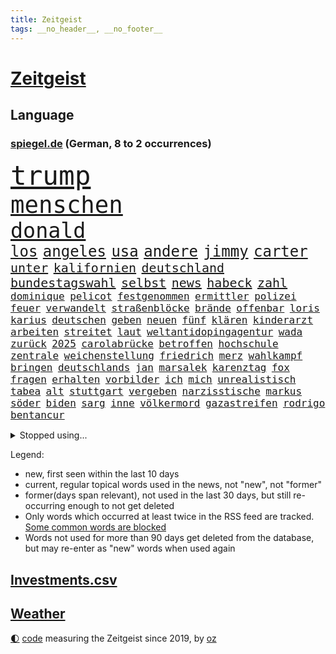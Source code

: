 ```yaml
---
title: Zeitgeist
tags: __no_header__, __no_footer__
---
```


# [Zeitgeist](https://oliz.io/zeitgeist/)

## Language

<h3><a href="https://www.spiegel.de" target="_blank">spiegel.de</a> (German, 8 to 2 occurrences)</h3>
<p style="font-family:monospace">
<span style="font-size:32pt"><a href="news_links.html#trump" class="current">trump</a></span>
<br>
<span style="font-size:28pt"><a href="news_links.html#menschen" class="current">menschen</a></span>
<br>
<span style="font-size:25pt"><a href="news_links.html#donald" class="current">donald</a></span>
<br>
<span style="font-size:18pt"><a href="news_links.html#los" class="current">los</a></span>
<span style="font-size:18pt"><a href="news_links.html#angeles" class="current">angeles</a></span>
<span style="font-size:18pt"><a href="news_links.html#usa" class="current">usa</a></span>
<span style="font-size:18pt"><a href="news_links.html#andere" class="current">andere</a></span>
<span style="font-size:18pt"><a href="news_links.html#jimmy" class="current">jimmy</a></span>
<span style="font-size:18pt"><a href="news_links.html#carter" class="current">carter</a></span>
<br>
<span style="font-size:15pt"><a href="news_links.html#unter" class="current">unter</a></span>
<span style="font-size:15pt"><a href="news_links.html#kalifornien" class="current">kalifornien</a></span>
<span style="font-size:15pt"><a href="news_links.html#deutschland" class="current">deutschland</a></span>
<span style="font-size:15pt"><a href="news_links.html#bundestagswahl" class="current">bundestagswahl</a></span>
<span style="font-size:15pt"><a href="news_links.html#selbst" class="current">selbst</a></span>
<span style="font-size:15pt"><a href="news_links.html#news" class="current">news</a></span>
<span style="font-size:15pt"><a href="news_links.html#habeck" class="current">habeck</a></span>
<span style="font-size:15pt"><a href="news_links.html#zahl" class="current">zahl</a></span>
<br>
<span style="font-size:12pt"><a href="news_links.html#dominique" class="current">dominique</a></span>
<span style="font-size:12pt"><a href="news_links.html#pelicot" class="current">pelicot</a></span>
<span style="font-size:12pt"><a href="news_links.html#festgenommen" class="current">festgenommen</a></span>
<span style="font-size:12pt"><a href="news_links.html#ermittler" class="current">ermittler</a></span>
<span style="font-size:12pt"><a href="news_links.html#polizei" class="current">polizei</a></span>
<span style="font-size:12pt"><a href="news_links.html#feuer" class="current">feuer</a></span>
<span style="font-size:12pt"><a href="news_links.html#verwandelt" class="current">verwandelt</a></span>
<span style="font-size:12pt"><a href="news_links.html#straßenblöcke" class="new">straßenblöcke</a></span>
<span style="font-size:12pt"><a href="news_links.html#brände" class="current">brände</a></span>
<span style="font-size:12pt"><a href="news_links.html#offenbar" class="current">offenbar</a></span>
<span style="font-size:12pt"><a href="news_links.html#loris" class="new">loris</a></span>
<span style="font-size:12pt"><a href="news_links.html#karius" class="new">karius</a></span>
<span style="font-size:12pt"><a href="news_links.html#deutschen" class="current">deutschen</a></span>
<span style="font-size:12pt"><a href="news_links.html#geben" class="current">geben</a></span>
<span style="font-size:12pt"><a href="news_links.html#neuen" class="current">neuen</a></span>
<span style="font-size:12pt"><a href="news_links.html#fünf" class="current">fünf</a></span>
<span style="font-size:12pt"><a href="news_links.html#klären" class="current">klären</a></span>
<span style="font-size:12pt"><a href="news_links.html#kinderarzt" class="new">kinderarzt</a></span>
<span style="font-size:12pt"><a href="news_links.html#arbeiten" class="current">arbeiten</a></span>
<span style="font-size:12pt"><a href="news_links.html#streitet" class="current">streitet</a></span>
<span style="font-size:12pt"><a href="news_links.html#laut" class="current">laut</a></span>
<span style="font-size:12pt"><a href="news_links.html#weltantidopingagentur" class="new">weltantidopingagentur</a></span>
<span style="font-size:12pt"><a href="news_links.html#wada" class="new">wada</a></span>
<span style="font-size:12pt"><a href="news_links.html#zurück" class="current">zurück</a></span>
<span style="font-size:12pt"><a href="news_links.html#2025" class="current">2025</a></span>
<span style="font-size:12pt"><a href="news_links.html#carolabrücke" class="current">carolabrücke</a></span>
<span style="font-size:12pt"><a href="news_links.html#betroffen" class="current">betroffen</a></span>
<span style="font-size:12pt"><a href="news_links.html#hochschule" class="current">hochschule</a></span>
<span style="font-size:12pt"><a href="news_links.html#zentrale" class="current">zentrale</a></span>
<span style="font-size:12pt"><a href="news_links.html#weichenstellung" class="new">weichenstellung</a></span>
<span style="font-size:12pt"><a href="news_links.html#friedrich" class="current">friedrich</a></span>
<span style="font-size:12pt"><a href="news_links.html#merz" class="current">merz</a></span>
<span style="font-size:12pt"><a href="news_links.html#wahlkampf" class="current">wahlkampf</a></span>
<span style="font-size:12pt"><a href="news_links.html#bringen" class="current">bringen</a></span>
<span style="font-size:12pt"><a href="news_links.html#deutschlands" class="current">deutschlands</a></span>
<span style="font-size:12pt"><a href="news_links.html#jan" class="current">jan</a></span>
<span style="font-size:12pt"><a href="news_links.html#marsalek" class="current">marsalek</a></span>
<span style="font-size:12pt"><a href="news_links.html#karenztag" class="new">karenztag</a></span>
<span style="font-size:12pt"><a href="news_links.html#fox" class="current">fox</a></span>
<span style="font-size:12pt"><a href="news_links.html#fragen" class="current">fragen</a></span>
<span style="font-size:12pt"><a href="news_links.html#erhalten" class="current">erhalten</a></span>
<span style="font-size:12pt"><a href="news_links.html#vorbilder" class="current">vorbilder</a></span>
<span style="font-size:12pt"><a href="news_links.html#ich" class="current">ich</a></span>
<span style="font-size:12pt"><a href="news_links.html#mich" class="current">mich</a></span>
<span style="font-size:12pt"><a href="news_links.html#unrealistisch" class="current">unrealistisch</a></span>
<span style="font-size:12pt"><a href="news_links.html#tabea" class="current">tabea</a></span>
<span style="font-size:12pt"><a href="news_links.html#alt" class="current">alt</a></span>
<span style="font-size:12pt"><a href="news_links.html#stuttgart" class="current">stuttgart</a></span>
<span style="font-size:12pt"><a href="news_links.html#vergeben" class="current">vergeben</a></span>
<span style="font-size:12pt"><a href="news_links.html#narzisstische" class="new">narzisstische</a></span>
<span style="font-size:12pt"><a href="news_links.html#markus" class="current">markus</a></span>
<span style="font-size:12pt"><a href="news_links.html#söder" class="current">söder</a></span>
<span style="font-size:12pt"><a href="news_links.html#biden" class="current">biden</a></span>
<span style="font-size:12pt"><a href="news_links.html#sarg" class="new">sarg</a></span>
<span style="font-size:12pt"><a href="news_links.html#inne" class="new">inne</a></span>
<span style="font-size:12pt"><a href="news_links.html#völkermord" class="current">völkermord</a></span>
<span style="font-size:12pt"><a href="news_links.html#gazastreifen" class="current">gazastreifen</a></span>
<span style="font-size:12pt"><a href="news_links.html#rodrigo" class="current">rodrigo</a></span>
<span style="font-size:12pt"><a href="news_links.html#bentancur" class="current">bentancur</a></span>
</p>
<details>
<summary>Stopped using...</summary>
<p class="former" style="font-size:12pt">
treffer(1541) besiegt(1540) reiche(1540) richten(1540) leisten(1539) überwinden(1539) amerikanische(1538) schlimm(1538) sekunden(1538) summe(1538) teheran(1538) versorgt(1538) abstimmung(1537) david(1537) leichter(1537) besetzt(1536) maßnahme(1536) protestiert(1536) trend(1536) fokus(1535) gesamte(1535) niederlanden(1535) reduziert(1535) elfmeter(1534) rassismus(1534) regel(1534) rheinlandpfalz(1534) vorsitzenden(1534) aufgerufen(1533) bahnhof(1533) beschäftigten(1533) eintracht(1533) finanzminister(1533) freiheit(1533) jens(1533) jury(1533) lager(1533) spott(1533) betreiber(1532) eskalation(1532) geriet(1532) normal(1532) queen(1532) registriert(1532) stiftung(1532) untersagt(1532) warentest(1532) wünschen(1532) draußen(1531) kritisierte(1531) meinem(1531) riesige(1531) berg(1530) dokumente(1530) gereist(1530) joachim(1530) radikale(1530) riss(1530) unterricht(1530) vorher(1530) vorschlag(1530) wohnhaus(1530) kleiner(1529) zweier(1528) anschließend(1527) entscheidenden(1527) miteinander(1527) modell(1527) untersuchen(1527) veranstalter(1527) verschwand(1527) historische(1526) meint(1526) geschossen(1525) türkischen(1525) demonstrationen(1524) drastisch(1524) längere(1524) punkt(1524) übt(1524) belgien(1523) ermittlern(1523) offenen(1523) olympische(1523) philipp(1523) william(1523) gründen(1522) absage(1521) berühmten(1521) restaurants(1521) erfüllt(1520) ehe(1519) einreise(1519) entwickeln(1519) königin(1519) mangel(1519) falschen(1518) gewinn(1518) jürgen(1518) vorsprung(1518) verteidigen(1517) hinten(1515) schriftsteller(1515) kooperation(1514) affäre(1512) erfolgreichsten(1512) hängen(1511) pfund(1510) istanbul(1509) klasse(1507) gelandet(1506) händler(1506) sichert(1505) abstieg(1501) auseinandersetzung(1501) fortsetzung(1501) provoziert(1500) versorgung(1500) gewarnt(1492) herausforderungen(1485) erhöhen(1484) karlsruhe(1477) langjährige(1427) öffnet(1427) zusammenbruch(1396) mitverantwortlich(1347) westlichen(1344) kleidung(1281) gemeinschaft(1202) gehälter(1199) ampelkoalition(1190) kursieren(1180) lädt(1147) invasion(1114) verschiedenen(1109) aufgestellt(1095) geplatzt(1078) spaltung(1060) fake(1059) ergeben(1049) unwetter(1038) eindrücke(1016) gebiete(1016) flüchten(1006) besetzten(994) großmutter(978) klopp(974) prinzessin(952) weltverband(948) debattiert(943) libanon(935) vermissten(921) osnabrück(918) erntet(914) schließlich(913) 16jähriger(906) namens(901) nennen(900) dramatische(898) stören(896) legal(895) fassungslos(894) dach(883) toilette(881) hände(862) medizin(859) einladung(857) lebenslange(854) schickte(845) kriminalität(827) kollege(824) fortschritt(821) mama(797) beantragen(783) mitarbeitern(779) eric(777) geheim(767) staates(765) 4(764) testet(764) kommentiert(759) airbus(752) gestalten(742) opfers(737) dritter(736) mag(730) ähnliche(729) regenfälle(718) rüstet(711) minderjährige(709) initiative(702) verschleppt(693) pistorius(688) toll(671) karin(670) diesjährigen(664) gala(662) hamilton(661) lewis(661) spiegelreport(660) stürme(658) wendepunkt(658) eingeräumt(653) tragischen(653) zogen(653) hinweg(652) legalisierung(649) optionen(645) errichten(637) kippen(636) zittern(636) sommerspielen(632) existenz(629) gekürt(628) staatsbürger(614) tickets(610) 8000(600) berühmtesten(595) erheblich(594) parteitag(591) florenz(590) erregt(583) protestierten(583) ralf(554) awards(546) rechtsruck(541) vormittag(522) entpuppt(521) atlanta(519) hunde(518) sicherheitsmaßnahmen(518) service(516) julia(512) forschern(511) ausbeutung(509) mancher(508) erstaunlich(507) ausnahmezustand(492) sichergestellt(491) 42(488) wirbel(488) hisbollah(484) unten(479) zusammengebrochen(479) gewinner(477) neuauflage(473) miliz(472) schwester(466) generalbundesanwalt(464) comedian(461) hymne(460) ausbruch(459) berüchtigte(457) oppositionspolitiker(455) nachbarland(452) beschuldigt(449) lahmgelegt(444) reifen(443) kundgebungen(442) gravierenden(441) 2035(439) 85(436) sitz(432) versagt(430) willkommen(430) betonte(429) cottbus(420) mancherorts(420) dokument(419) via(414) hasst(413) südlichen(408) lebron(407) aufzeichnungen(406) 16jährigen(397) einschnitte(397) geiselnahme(397) haken(395) geräten(394) habecks(394) wackelt(384) 18jährige(383) bestraft(383) chan(381) junis(381) bernd(380) stuttgarter(379) sowohl(378) dr(377) straftäter(376) historischer(374) kriegsschiffe(374) oberverwaltungsgericht(372) catherine(368) hits(366) erfuhr(365) mehrfamilienhaus(365) staatssekretär(362) eilantrag(360) giftige(360) high(346) arbeitsminister(345) erzielen(343) wofür(342) anpassung(340) exmann(336) niemals(335) haag(334) michel(333) wertvolle(333) anhörung(332) gratuliert(328) lily(328) festhalten(325) vergewaltigungen(325) stützt(319) heiraten(318) jagt(318) lamar(318) jena(317) lebenslang(315) manfred(311) south(310) 74(308) zerlegt(306) seltsam(305) kanzlerin(303) gäbe(302) sechste(300) cyrus(299) miley(299) schreibtisch(299) siebten(299) befragt(298) mount(298) usmedien(298) bedankt(296) superreichen(296) auszeit(294) 1982(293) urteilte(293) dortmunds(292) legten(292) rheinmetall(292) fotografiert(289) märkte(289) einfacher(288) abtreibungen(287) klettert(287) biss(286) klagte(286) georg(285) outfits(283) erfolgreicher(282) überlassen(282) pole(281) füße(279) 18jährigen(278) drohe(278) altersvorsorge(276) dokumentation(276) stemmt(276) boxer(275) reiht(274) kriegsführung(273) abgrund(271) athletin(269) infos(268) monster(268) schrank(267) vorschriften(267) rar(263) brutale(262) grauen(262) boykottieren(257) eurowings(256) milliardäre(256) trikots(256) depressive(255) escooter(255) sehe(255) kirchen(251) oberster(249) starkregen(249) verhört(249) vorfreude(249) figuren(247) akteure(245) handwerk(245) mclaren(245) unterstützte(245) wirtschaftspolitik(245) 111(244) norwegische(241) orthodoxe(241) sticht(240) steinzeit(239) polarisierung(238) systematisch(237) prämien(235) quartal(235) eingestürzt(233) beweist(232) flut(232) kürzer(232) rafael(232) attentats(231) lando(231) norris(231) weibchen(230) kryptowährung(229) films(228) stationierung(228) bande(227) sportlerinnen(227) ultrarechte(225) var(225) vergnügen(224) lebenserwartung(223) enkel(222) europäisches(220) reus(218) vogelgrippe(218) juan(217) rutschen(216) girl(215) fdppolitiker(214) eras(213) schütze(213) wider(213) ausgesagt(212) marschieren(212) stehe(212) wahlkämpfer(212) amerikanerin(211) flick(211) hansi(211) uswahlen(211) kendrick(210) verschwundenen(210) 17jährige(209) eingesperrt(209) gemessen(209) lokalen(208) grünenvorsitzende(206) plünderungen(206) robin(205) bewegende(204) tausendfach(204) crash(203) turner(202) sportgeschichte(200) rassistischer(198) spdchefin(198) laufbahn(197) ordnete(197) beschweren(195) hunter(195) lösungen(193) potenziell(193) are(192) kürt(192) kreative(191) polizeigewalt(191) sportart(189) hartnäckig(188) krone(188) mitleid(187) perspektiven(187) beschleunigt(186) gefälschten(186) umgebung(186) bleibe(184) nationalhymne(184) warnte(184) atem(183) behält(183) performance(182) kamala(181) kriegsgebiet(181) tops(180) 24jähriger(179) dame(179) guirassy(178) serhou(178) steuererleichterungen(178) autounfall(177) kalt(175) beziehen(174) rauer(174) baseball(173) patientinnen(173) wiegt(173) fieber(172) music(172) terrorgefahr(172) verfehlt(172) winslet(172) oh(171) wanderer(170) anja(168) parat(168) umstrittenem(168) qualifying(167) schalten(166) tirol(166) 67(164) anruf(164) meldeten(164) monatlichen(164) erdloch(163) offenem(163) raumfahrtsparte(163) externe(162) geschäftsmodell(162) verfügbar(162) endlosen(159) posiert(159) derart(158) erledigt(158) spielzug(157) comedians(156) koffer(155) liberaler(155) eiszeit(154) enger(154) gräben(154) komödie(154) reuter(153) schwierigen(153) sondersitzung(153) wahlerfolg(153) erzeugen(152) pennsylvania(152) abenteuer(150) friedliche(150) geurteilt(150) schüren(150) feststellen(149) kanzlerkandidatin(149) eigentliche(148) radio(148) streiken(148) ideologische(147) merken(147) schweben(147) tatwaffe(147) zukommt(147) ermordete(146) fahnenflucht(146) unsicherheit(146) austin(145) penis(145) secret(145) änderung(145) übersehen(145) neuartige(144) gangs(143) schwach(143) shogun(143) staatskonzern(143) tanzte(142) highlights(141) nutze(141) aggressive(140) nationalistische(140) goldmedaille(139) gottes(139) hügel(139) auftragskiller(138) coronavirus(138) menschlicher(138) nähert(138) verstopfte(138) schiffbauer(137) austausch(136) geknackt(136) transformation(135) ehrlich(134) widmete(134) kürzungen(133) piastri(133) belege(132) misst(132) tönen(132) akzente(131) siedler(130) vollzieht(130) gleicht(129) reichtum(128) abstürzen(127) decken(127) sonnenschein(127) 1992(126) elektrolimousine(126) erfunden(126) flecken(126) paralympics(126) drückte(125) entführer(125) angezündet(124) gelegentlich(124) lichtblick(124) armeechef(123) dax(123) vergangen(123) intel(122) kapital(122) sergej(122) states(121) swing(121) carolina(120) ahnungslos(119) leitindex(119) my(119) terrors(119) großbrand(118) kopfschmerzen(118) zweistelligen(118) überrollt(118) borkum(117) empfehlung(117) filmt(117) flüchtet(117) image(117) ohren(117) zugriff(117) grassiert(116) kanal(116) seltsamer(116) tvrechte(116) zunehmender(116) dankesrede(115) erstaunliche(115) vertriebenen(115) begleiter(114) mtv(114) neunten(114) vereinte(114) kathrin(113) disney(112) außenpolitische(111) blinden(111) export(110) werbespot(110) geheimdienstes(109) mathematik(109) rohstoffen(109) stationiert(109) verstand(109) ausweichen(108) covorsitzende(108) gratulieren(108) nordseeinsel(108) riskiert(108) anlässlich(107) erleichterte(107) kompromissbereitschaft(107) spektakulärer(107) gewissheit(106) jährliche(106) mönchengladbach(106) speziellen(106) bundesligasamstag(105) galaxy(105) heikle(105) lenkt(105) ngos(105) versteckte(105) belastung(103) betäubte(103) biografie(103) gegenden(103) rausgeworfen(103) vorzeitige(103) stränden(102) eilig(101) franco(101) geldbeutel(101) regierungskoalition(101) weltrangliste(101) armand(100) entnommen(100) spätestens(100) bernhard(99) jurist(99) schiebetüren(99) überstand(99) energiepreise(98) sigmar(98) kommissionschefin(97) differenzen(96) größtem(96) saisonstart(95) späte(95) 2500(94) dicht(94) hakt(94) 2027(93) cavallo(93) grundsätzlich(93) schwachstelle(93) stoltenberg(93) namibia(92) werksschließungen(92) wiedereinzug(92) belegschaft(91) betriebsratschefin(91) betriebsversammlung(91) fdpbasisinitiative(91) handyverbot(91) manipuliert(91) pikante(91) versammlung(91) vwbetriebsratschefin(91) abreibung(90) betraut(90) einseitige(90) konsole(90) liechtenstein(90) maßregelvollzug(90) mulmiges(90) raygun(90) ruprecht(90) zerbrochen(90) barnier(89) kleinkinder(89) quarterback(89) schießstand(89) verletzende(89) vwbeschäftigte(89) zerlegen(89) auszählung(88) messe(88) playstation(88) pokalspiel(88) shops(88) taser(88) unterschreibt(88) volkswagenkrise(88) beurteilt(87) blume(87) brantner(87) kunstwelt(87) vertraulicher(87) zumutungen(87) anton(86) arbeitgebern(86) fünftel(86) gezockt(86) kahlschlag(86) kochbuchtipps(86) mehrheitsverhältnisse(86) na(86) schaltete(86) spiegelt(86) warnzeichen(86) weine(86) anzupassen(85) aufeinandertreffen(85) biathleten(85) durchgehend(85) freies(85) katastrophal(85) selfies(85) statue(85) vaude(85) wiesbaden(85) natürliche(84) shootingstar(84) böden(83) cdukanzlerkandidat(83) dortigen(83) gleichauf(83) kriselt(83) unsterblich(83) vorübergehende(83) wohngebäude(83) zerstückelt(83) anzeigen(82) auslaufen(82) dubiose(82) gerechte(82) medizinern(82) 1986(81) ballerina(81) formel1weltmeister(81) geladen(81) horner(81) irgendwie(81) königreich(81) leichtfertigen(81) nachzahlen(81) strompreisen(81) verkleidete(81) eure(80) migrationsabkommen(80) renteneintrittsalter(80) überwachungskamera(80) delay(79) schuhe(79) zeitgeist(79) fortuna(78) kelly(78) knoten(78) patzer(78) völkerrechtler(78) boxweltmeister(77) fokussieren(77) formel1rennen(77) gray(77) radikales(77) robben(77) schachmeister(77) schlauchbooten(77) stadtautobahn(77) werben(77) diversity(76) ehrgeiz(76) finanziers(76) fröhliche(76) krebsbehandlung(76) podest(76) stiefeln(76) ängste(76) kostüme(75) sanierungsbedürftig(75) vorfahre(75) wortwahl(75) bereist(74) entleert(74) konkreten(74) rentnerin(74) seitenhieb(74) sky(74) sportschau(74) torschützenkönig(74) zertrümmerte(74) eineinhalb(73) hausbesuche(73) kleinigkeiten(73) maß(73) modegeschäft(73) stadtplanern(73) bcg(72) glänzt(72) knopfdruck(72) laufenden(72) malta(72) unentbehrlich(72) adhs(71) bewerber(71) bowles(71) camillas(71) dimensionen(71) joker(71) pornos(71) pornoseite(71) tools(71) wurst(71) fight(70) gelbrot(70) oecd(70) paderborn(70) symptome(70) verwundeten(70) baseballprofi(69) hauchdünn(69) kunstszene(69) memoiren(69) moeller(69) votum(69) 1600(68) antónio(68) fünfeinhalb(68) leutheusserschnarrenberger(68) nachteil(68) präzise(68) superkraft(68) tierarten(68) umfasst(68) wille(68) zustimmen(68) abrechnung(67) auslandsreisen(67) cumexskandal(67) eingelegt(67) pete(67) sam(67) veranstaltet(67) zürnt(67) afdverbot(66) bundesligatopspiel(66) countrystar(66) klopfen(66) sterbehilfe(66) taiwans(66) bananen(65) grünenchefin(65) friedlichen(64) gefoltert(64) milan(64) rainer(64) rendite(64) spritzen(64) symbolisch(64) verfallsdatum(64) bröning(63) hansjoachim(63) lebensgrundlage(63) paartherapeutin(63) preisträgern(63) schränkt(63) unterwerfung(63) anschaffen(62) exsoldat(62) klassenzimmer(62) kunststoffhersteller(62) sportvorstand(62) stadtviertel(62) doppelmoral(61) ehud(61) eingenommen(61) freiheiten(61) maschinenpistole(61) wünschte(61) ansonsten(60) mafiöser(60) martialisch(60) natogeneralsekretär(60) vogue(60) abwahl(59) ausleihen(59) bob(59) braven(59) leere(59) mischte(59) 8(58) kifirma(58) meteorologe(58) schwangerschaftsabbruch(58) zöllen(58) übermacht(58) bekämen(57) bewegenden(57) geladene(57) kontrollierten(57) süßigkeit(57) tarife(57) watzke(57) überwachungskameras(57) evpchef(56) fahrräder(56) handelsstreit(56) ida(56) intendanz(56) rtls(56) straßenverkehrsordnung(56) vegard(56) vinge(56) volksbühne(56) atombombe(55) ausgegeben(55) pein(55) rödental(55) stopp(55) zusagen(55) zutun(55) arztes(54) eingriffe(54) herkunftsländer(54) 07(53) aufgeholt(53) demonstrativ(53) leichenteile(53) schottische(53) selbstbestimmung(53) unfallopfer(53) vorweihnachtszeit(53) ausgeräumt(52) exporte(52) fashionindustrie(52) glückliche(52) label(52) materialien(52) preisunterschiede(52) supersportwagen(52) drogenmafia(51) friedenspflicht(51) kontakten(51) organspende(51) betracht(50) euland(50) künftiger(50) stadionverbote(50) teslas(50) anfühlt(49) covid19(49) erschrocken(49) kompakt(49) saarbrücken(49) vereine(49) atomreaktoren(48) bestimmter(48) gewaltiger(48) organe(48) schauspielstar(48) michail(47) ruck(47) vorwirft(47) board(46) drehbuch(46) einstimmig(46) inmitten(46) kinopublikum(46) rücksichtslose(46) alkoholmissbrauch(45) bianca(45) dhabi(45) machtverteilung(45) schlangenlinien(45) umweltminister(45) fragwürdigen(44) kongress(44) sonderzug(44) wenden(44) zugeständnissen(44) angehört(43) anstrengungen(43) ermöglichte(43) errechnet(43) fledermaus(43) möge(43) rücksichtsloser(43) vertreibung(43) eubeitritt(42) hasselhoff(42) landschaft(42) optimismus(42) patronen(42) ungebremst(42) weinstein(42) wohnt(42) candela(41) crasht(41) kleidungsstück(41) pedro(41) saisonaus(41) scheideweg(41) sozialleistungen(41) verursacher(41) behördenangaben(40) bricsstaaten(40) canberra(40) next(40) ukrainekriegs(40) wach(40) boykottierte(39) einhalten(39) genuss(39) hirscher(39) radikalsten(39) sonntags(39) süd(39) vorsprechen(39) wahlbeeinflussung(39) zuschüsse(39) 1996(38) anzuwerben(38) influencerinnen(38) kurdische(38) oldenburg(38) palästinenserhilfswerks(38) steilvorlage(38) vorläufigen(38) warnstreiks(38) cdupolitikerin(37) feministische(37) infizierten(37) jill(37) prorussischen(37) ruhen(37) russlandfreundliche(37) tiflis(37) versäumnisse(37) zurückgemeldet(37) batterieantrieb(36) justizministerium(36) mikaela(36) nachhaltige(36) paus(36) shiffrin(36) spitzenplatz(36) staatsstreich(36) sätze(36) übergabe(36) 1800(35) binden(35) bushaltestelle(35) cop(35) formulierung(35) meines(35) weltcupsaison(35) bräuche(34) einwanderung(34) euaußenbeauftragte(34) funde(34) lawrow(34) lost(34) oszetreffen(34) ray(34) trockenen(34) wmkampf(34) columbia(33) ripley(33) softairwaffe(33) wunderbar(33) amtierende(32) beschlossene(32) hütte(32) improvisieren(32) lobte(32) ohnmacht(32) sánchez(32) trevor(32) ansage(31) greenpeace(31) hülkenberg(31) isabell(31) obhut(31) verstanden(31) camilla(30) läuten(30) notredame(30) schnellstmöglich(30) uskongress(30) annie(29) cornelia(29) gefängnisstrafe(29) heitere(29) millionenbereich(29) untermauern(29) üppiger(29) elternhaus(28) entspannter(28) finanzamt(28) formel1sprint(28) mexikostadt(28) mourinho(28) repräsentantenhaus(28) coote(27) familiendrama(27) funke(27) imperium(27) inhaftieren(27) lagerhalle(27) lächeln(27) rita(27) versöhnt(27) antiken(26) archäologie(26) argentinischen(26) durchgeführt(26) ivanka(26) keirin(26) provokationen(26) wimmelt(26) geduld(25) konfliktparteien(25) mondlandung(25) olympiabewerbung(25) koalitionsbruch(24) prophezeit(24) restriktive(24) angereist(23) meterhohe(23) mikrochips(23) mini(23) zubereiten(23) fahnen(22) flächendeckenden(22) hegseth(22) hürden(22) todoliste(22) bswgründerin(21) exjustizminister(21) hardliner(21) stereotype(21) texten(21) vorsorgen(21) zigaretten(21) angehören(20) drohendes(20) ertragen(20) französin(20) getreuen(20) krankenversicherungen(20) teamchef(20) fdpgeneralsekretär(19) hinlegen(19) neuregelung(19) schränken(19) weltpolitik(19) energiekonzerns(18) geschäftsleute(18) heimatorte(18) lebensgeschichte(18) proeuropäische(18) billiganbieter(17) chefredakteurin(17) epochal(17) genügend(17) lawrence(17) zehntausenden(17) belgiens(16) gedichte(16) krönte(16) veruntreut(16) weckruf(16) bluesky(15) digital(15) popsuperstar(15) räumung(15) umzingelt(15) weltcupsieg(15) welthandel(15) datenkabel(14) dauere(14) dnipro(14) eierlikör(14) einstecken(14) erfindungen(14) fdpchefs(14) forscht(14) gegenverkehr(14) kollabierte(14) konferenz(14) kosovo(14) mitgliederversammlung(14) prägten(14) unhaltbar(13) woody(13) zugeständnisse(13) altkanzlerin(12) exkanzlerin(12) heimkehr(12) nebenan(12) nordische(12) tassen(12) umweltministerium(12) videospiel(12) bemerkt(11) fahrweise(11) fehlanzeige(11) geschenketipps(11) passenden(11) zach(11)
</p>
</details>
<p>Legend:
<ul>
<li><span class="new">new</span>, first seen within the last 10 days</li>
<li><span class="current">current</span>, regular topical words used in the news, not "new", not "former"</li>
<li><span class="former">former(days span relevant)</span>, not used in the last 30 days, but still re-occurring enough to not get deleted</li>
<li>Only words which occurred at least twice in the RSS feed are tracked. <a href="language/filters.py">Some common words are blocked</a></li>
<li>Words not used for more than 90 days get deleted from the database, but may re-enter as "new" words when used again</li>
</ul>
</p>

## [Investments](investments.html)[.csv](investments.csv)

## [Weather](weather.html)

<footer>
<a href="javascript:toggleTheme()" class="nav">🌓</a>
<a href="https://github.com/ooz/zeitgeist">code</a> measuring the Zeitgeist since 2019, by <a href="https://oliz.io">oz</a>
</footer>
